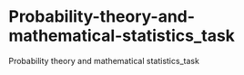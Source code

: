 # Probability-theory-and-mathematical-statistics_task
Probability theory and mathematical statistics_task
